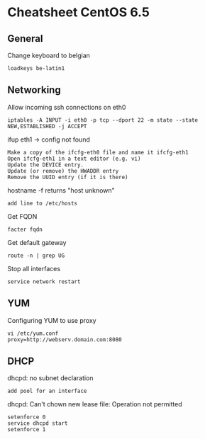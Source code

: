 <!---
```

```
-->

# Cheatsheet CentOS 6.5

## General

Change keyboard to belgian
```
loadkeys be-latin1
```

## Networking

Allow incoming ssh connections on eth0
```
iptables -A INPUT -i eth0 -p tcp --dport 22 -m state --state NEW,ESTABLISHED -j ACCEPT
```

ifup eth1 -> config not found
```
Make a copy of the ifcfg-eth0 file and name it ifcfg-eth1
Open ifcfg-eth1 in a text editor (e.g. vi)
Update the DEVICE entry.
Update (or remove) the HWADDR entry
Remove the UUID entry (if it is there)
```

hostname -f returns "host unknown"
```
add line to /etc/hosts
```

Get FQDN
```
facter fqdn
```

Get default gateway
```
route -n | grep UG
```

Stop all interfaces
```
service network restart
```

## YUM

Configuring YUM to use proxy
```
vi /etc/yum.conf
proxy=http://webserv.domain.com:8080
```

## DHCP

dhcpd: no subnet declaration
```
add pool for an interface
```

dhcpd: Can't chown new lease file: Operation not permitted
```
setenforce 0
service dhcpd start
setenforce 1
```